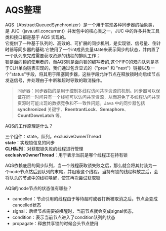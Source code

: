 # AQS整理

AQS（AbstractQueuedSynchronizer）是一个用于实现各种同步器的抽象类，是 JUC（java.util.concurrent）并发包中的核心类之一，JUC 中的许多并发工具类和接口都是基于 AQS 实现的。  
它提供了一种基于队列的、高效的、可扩展的同步机制，是实现锁、信号量、倒计时器等同步器的基础.它使用了一个int成员变量state来表示同步的状态，并内置了一个队列来完成需要获取资源的线程的排队工作；  
锁是面向锁的使用者的，而AQS则是面向锁的编写者的,这个FIFO的双向队列是基于CLH单向链表实现的，我们通过包含显式的（"prev" 和 "next"）链接以及一个"status"字段，将其用于阻塞同步器，这些字段允许节点在释放锁时向后续节点发送信号，并处理由于中断和超时导致的取消操作。


> 同步器：同步器指的是用于控制多线程访问共享资源的机制。同步器可以保证在同一时间只有一个线程可以访问共享资源，从而避免了多线程访问共享资源时可能出现的数据竞争和不一致性问题。Java 中的同步器包括 **synchronized** 关键字、**ReentrantLock**、**Semaphore**、**CountDownLatch** 等。

AQS的工作原理是什么？

三个组件：state，队列，exclusiveOwnerThread  
**state**：实现锁信息的同步  
**CLH队列**：对获取锁失败的线程进行管理  
**exclusiveOwnerThread**：用于表示当前是哪个线程正在持有锁  
  
AQS依赖底层的同步队列，当一个线程获取锁失败之后，那么就会将其封装为一个node节点然后到队列的末尾，并阻塞这个线程，当持有锁的线程释放之后，会将队头的节点中的线程唤醒，使其再次尝试获取锁

AQS的node节点的状态值有哪些？

- cancelled：节点引用的线程由于等待超时或者打断被取消之后，节点会变成cancelled状态
- signal：后续节点需要被唤醒时，当前节点就会变成signal状态，
- condition：表示当前节点进入了condition队列的状态
- propagate：释放共享锁的时候会头节点使用
